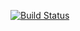 [![Build Status](https://travis-ci.org/FACG4/weatherMap.svg?branch=master)](https://travis-ci.org/FACG4/weatherMap)
